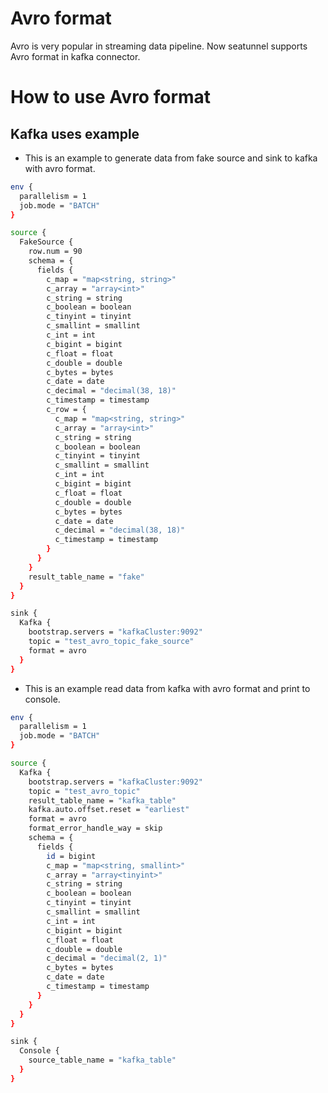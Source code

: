 # Avro format

Avro is very popular in streaming data pipeline. Now seatunnel supports Avro format in kafka connector.

# How to use Avro format

## Kafka uses example

- This is an example to generate data from fake source and sink to kafka with avro format.

```bash
env {
  parallelism = 1
  job.mode = "BATCH"
}

source {
  FakeSource {
    row.num = 90
    schema = {
      fields {
        c_map = "map<string, string>"
        c_array = "array<int>"
        c_string = string
        c_boolean = boolean
        c_tinyint = tinyint
        c_smallint = smallint
        c_int = int
        c_bigint = bigint
        c_float = float
        c_double = double
        c_bytes = bytes
        c_date = date
        c_decimal = "decimal(38, 18)"
        c_timestamp = timestamp
        c_row = {
          c_map = "map<string, string>"
          c_array = "array<int>"
          c_string = string
          c_boolean = boolean
          c_tinyint = tinyint
          c_smallint = smallint
          c_int = int
          c_bigint = bigint
          c_float = float
          c_double = double
          c_bytes = bytes
          c_date = date
          c_decimal = "decimal(38, 18)"
          c_timestamp = timestamp
        }
      }
    }
    result_table_name = "fake"
  }
}

sink {
  Kafka {
    bootstrap.servers = "kafkaCluster:9092"
    topic = "test_avro_topic_fake_source"
    format = avro
  }
}
```

- This is an example read data from kafka with avro format and print to console.

```bash
env {
  parallelism = 1
  job.mode = "BATCH"
}

source {
  Kafka {
    bootstrap.servers = "kafkaCluster:9092"
    topic = "test_avro_topic"
    result_table_name = "kafka_table"
    kafka.auto.offset.reset = "earliest"
    format = avro
    format_error_handle_way = skip
    schema = {
      fields {
        id = bigint
        c_map = "map<string, smallint>"
        c_array = "array<tinyint>"
        c_string = string
        c_boolean = boolean
        c_tinyint = tinyint
        c_smallint = smallint
        c_int = int
        c_bigint = bigint
        c_float = float
        c_double = double
        c_decimal = "decimal(2, 1)"
        c_bytes = bytes
        c_date = date
        c_timestamp = timestamp
      }
    }
  }
}

sink {
  Console {
    source_table_name = "kafka_table"
  }
}
```

